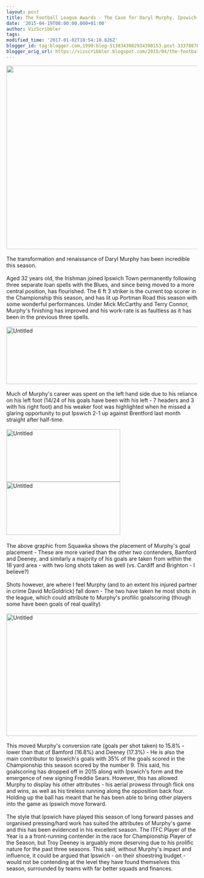 ```yaml
---
layout: post
title: The Football League Awards - The Case for Daryl Murphy, Ipswich Town FC
date: '2015-04-19T08:00:00.000+01:00'
author: VizScribbler
tags: 
modified_time: '2017-01-02T18:54:18.826Z'
blogger_id: tag:blogger.com,1999:blog-5138343082934398153.post-3337887896106508750
blogger_orig_url: https://vizscribbler.blogspot.com/2015/04/the-football-league-awards-case-for_19.html
---
```


<img height="483" src="https://marginalscribbler.files.wordpress.com/2014/12/tumblr_nhgagrjrfx1sm0yamo8_1280.jpg?w=620" width="640" /><br /><br />The transformation and renaissance of Daryl Murphy has been incredible this season.<br /><br />Aged 32 years old, the Irishman joined Ipswich Town permanently following three separate loan spells with the Blues, and since being moved to a more central position, has flourished. The 6 ft 3 striker is the current top scorer in the Championship this season, and has lit up Portman Road this season with some wonderful performances. Under Mick McCarthy and Terry Connor, Murphy's finishing has improved and his work-rate is as faultless as it has been in the previous three spells.<br /><br /><a href="https://marginalscribbler.files.wordpress.com/2015/04/untitled3.png"><img alt="Untitled" class="alignnone size-medium wp-image-234" height="151" src="https://marginalscribbler.files.wordpress.com/2015/04/untitled3.png?" width="640" /></a><br /><br />Much of Murphy's career was spent on the left hand side due to his reliance on his left foot (14/24 of his goals have been with his left - 7 headers and 3 with his right foot) and his weaker foot was highlighted when he missed a glaring opportunity to put Ipswich 2-1 up against Brentford last month straight after half-time.<br /><br /><a href="https://marginalscribbler.files.wordpress.com/2015/04/untitled.png"><img alt="Untitled" class="alignnone size-medium wp-image-228" height="138" src="https://marginalscribbler.files.wordpress.com/2015/04/untitled.png?" width="300" /></a><a href="https://marginalscribbler.files.wordpress.com/2015/04/untitled1.png"><img alt="Untitled" class="alignnone size-medium wp-image-229" height="140" src="https://marginalscribbler.files.wordpress.com/2015/04/untitled1.png?" width="300" /></a><a href="https://marginalscribbler.files.wordpress.com/2015/04/untitled.png"><br /><br /></a>The above graphic from Squawka shows the placement of Murphy's goal placement - These are more varied than the other two contenders, Bamford and Deeney, and similarly a majority of his goals are taken from within the 18 yard area - with two long shots taken as well (vs. Cardiff and Brighton - I believe?) <br /><br />Shots however, are where I feel Murphy (and to an extent his injured partner in crime David McGoldrick) fall down - The two have taken he most shots in the league, which could attribute to Murphy's profilic goalscoring (though some have been goals of real quality)<br /><br /><a href="https://marginalscribbler.files.wordpress.com/2015/04/untitled2.png"><img alt="Untitled" class="alignnone size-medium wp-image-231" height="322" src="https://marginalscribbler.files.wordpress.com/2015/04/untitled2.png?" width="640" /></a><br /><br />This moved Murphy's&nbsp;conversion rate (goals per shot taken) to 15.8%&nbsp;- lower than that of Bamford (16.8%) and Deeney (17.3%) - He is also the main contributor to Ipswich's goals with 35% of the goals scored in the Championship this season scored by the number 9. This said, his goalscoring has dropped off in 2015 along with Ipswich's form and the emergence of new signing Freddie Sears. However, this has allowed Murphy to display his other attributes - his aerial prowess through flick ons and wins, as well as his tireless running along the opposition back four. Holding up the ball has meant that he has been able to bring other players into the game as Ipswich move forward.<br /><br />The style that Ipswich have played this season of long forward passes and organised pressing/hard work has suited the attributes of Murphy's game and this has been evidenced in his excellent season. The ITFC Player of the Year is a a front-running contender in the race for Championship Player of the Season, but Troy Deeney is arguably more deserving due to his prolific nature for the past three seasons. This said, without Murphy's impact and influence, it could be argued that Ipswich - on their shoestring budget - would not be contending at the level they have found themselves this season, surrounded by teams with far better squads and finances.<br /><br />